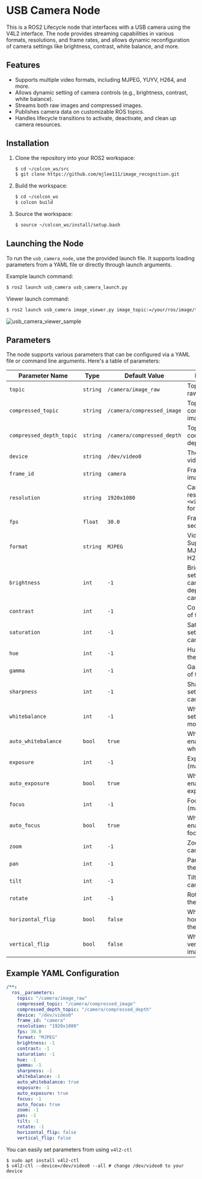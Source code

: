 # USB Camera Node

This is a ROS2 Lifecycle node that interfaces with a USB camera using the V4L2 interface. The node provides streaming capabilities in various formats, resolutions, and frame rates, and allows dynamic reconfiguration of camera settings like brightness, contrast, white balance, and more. 

## Features

- Supports multiple video formats, including MJPEG, YUYV, H264, and more.
- Allows dynamic setting of camera controls (e.g., brightness, contrast, white balance).
- Streams both raw images and compressed images.
- Publishes camera data on customizable ROS topics.
- Handles lifecycle transitions to activate, deactivate, and clean up camera resources.

## Installation

1. Clone the repository into your ROS2 workspace:
   ```bash
   $ cd ~/colcon_ws/src
   $ git clone https://github.com/mjlee111/image_recognition.git
   ```

2. Build the workspace:
   ```bash
   $ cd ~/colcon_ws
   $ colcon build
   ```

3. Source the workspace:
   ```bash
   $ source ~/colcon_ws/install/setup.bash
   ```

## Launching the Node

To run the `usb_camera_node`, use the provided launch file. It supports loading parameters from a YAML file or directly through launch arguments.

Example launch command:
```bash
$ ros2 launch usb_camera usb_camera_launch.py
```

Viewer launch command:
```bash
$ ros2 launch usb_camera image_viewer.py image_topic:=/your/ros/image/topic
```

![usb_camera_viewer_sample](../../docs/usb_camera/usb_camera_sample.jpg)

## Parameters

The node supports various parameters that can be configured via a YAML file or command line arguments. Here's a table of parameters:

| Parameter Name       | Type     | Default Value       | Description                                                                 |
|----------------------|----------|---------------------|-----------------------------------------------------------------------------|
| `topic`              | `string` | `/camera/image_raw`  | Topic to publish raw images.                                                |
| `compressed_topic`   | `string` | `/camera/compressed_image` | Topic to publish compressed images.                                         |
| `compressed_depth_topic` | `string` | `/camera/compressed_depth` | Topic to publish compressed depth images.                                    |
| `device`             | `string` | `/dev/video0`        | The path to the video device.                                               |
| `frame_id`           | `string` | `camera`            | Frame ID for the images.                                                    |
| `resolution`         | `string` | `1920x1080`         | Camera resolution in `<width>x<height>` format.                             |
| `fps`                | `float`  | `30.0`              | Frames per second.                                                          |
| `format`             | `string` | `MJPEG`             | Video format. Supported: MJPEG, YUYV, H264, etc.                            |
| `brightness`         | `int`    | `-1`                | Brightness setting of the camera (range depends on camera).                 |
| `contrast`           | `int`    | `-1`                | Contrast setting of the camera.                                             |
| `saturation`         | `int`    | `-1`                | Saturation setting of the camera.                                           |
| `hue`                | `int`    | `-1`                | Hue setting of the camera.                                                  |
| `gamma`              | `int`    | `-1`                | Gamma setting of the camera.                                                |
| `sharpness`          | `int`    | `-1`                | Sharpness setting of the camera.                                            |
| `whitebalance`       | `int`    | `-1`                | White balance setting (manual mode).                                        |
| `auto_whitebalance`  | `bool`   | `true`              | Whether to enable automatic white balance.                                  |
| `exposure`           | `int`    | `-1`                | Exposure setting (manual mode).                                             |
| `auto_exposure`      | `bool`   | `true`              | Whether to enable automatic exposure.                                       |
| `focus`              | `int`    | `-1`                | Focus setting (manual mode).                                                |
| `auto_focus`         | `bool`   | `true`              | Whether to enable automatic focus.                                          |
| `zoom`               | `int`    | `-1`                | Zoom level of the camera.                                                   |
| `pan`                | `int`    | `-1`                | Pan setting of the camera.                                                  |
| `tilt`               | `int`    | `-1`                | Tilt setting of the camera.                                                 |
| `rotate`             | `int`    | `-1`                | Rotation angle of the image.                                                |
| `horizontal_flip`    | `bool`   | `false`             | Whether to horizontally flip the image.                                     |
| `vertical_flip`      | `bool`   | `false`             | Whether to vertically flip the image.                                       |

## Example YAML Configuration

```yaml
/**:
  ros__parameters:
    topic: "/camera/image_raw"
    compressed_topic: "/camera/compressed_image"
    compressed_depth_topic: "/camera/compressed_depth"
    device: "/dev/video0"
    frame_id: "camera"
    resolution: "1920x1080"
    fps: 30.0
    format: "MJPEG"
    brightness: -1
    contrast: -1
    saturation: -1
    hue: -1
    gamma: -1
    sharpness: -1
    whitebalance: -1
    auto_whitebalance: true
    exposure: -1
    auto_exposure: true
    focus: -1
    auto_focus: true
    zoom: -1
    pan: -1
    tilt: -1
    rotate: -1
    horizontal_flip: false
    vertical_flip: false
```
You can easily set parameters from using `v4l2-ctl`
```shell
$ sudo apt install v4l2-ctl
$ v4l2-ctl --device=/dev/video0 --all # change /dev/video0 to your device
```
